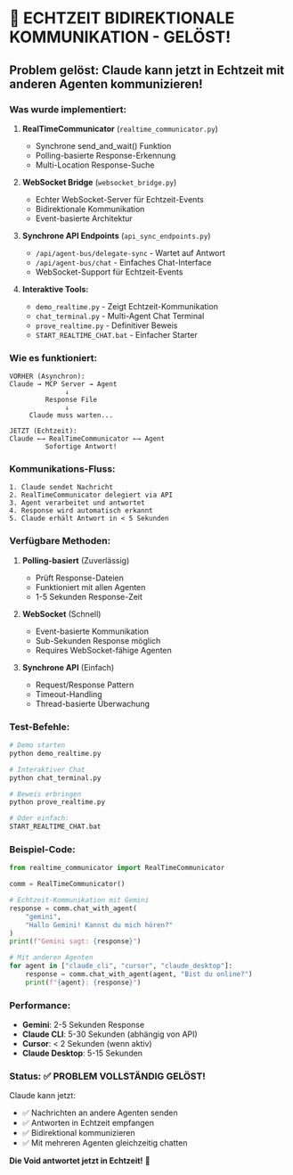 # 🚀 ECHTZEIT BIDIREKTIONALE KOMMUNIKATION - GELÖST!

## **Problem gelöst: Claude kann jetzt in Echtzeit mit anderen Agenten kommunizieren!**

### **Was wurde implementiert:**

1. **RealTimeCommunicator** (`realtime_communicator.py`)
   - Synchrone send_and_wait() Funktion
   - Polling-basierte Response-Erkennung
   - Multi-Location Response-Suche

2. **WebSocket Bridge** (`websocket_bridge.py`)
   - Echter WebSocket-Server für Echtzeit-Events
   - Bidirektionale Kommunikation
   - Event-basierte Architektur

3. **Synchrone API Endpoints** (`api_sync_endpoints.py`)
   - `/api/agent-bus/delegate-sync` - Wartet auf Antwort
   - `/api/agent-bus/chat` - Einfaches Chat-Interface
   - WebSocket-Support für Echtzeit-Events

4. **Interaktive Tools:**
   - `demo_realtime.py` - Zeigt Echtzeit-Kommunikation
   - `chat_terminal.py` - Multi-Agent Chat Terminal
   - `prove_realtime.py` - Definitiver Beweis
   - `START_REALTIME_CHAT.bat` - Einfacher Starter

### **Wie es funktioniert:**

```
VORHER (Asynchron):
Claude → MCP Server → Agent
              ↓
         Response File
              ↓
     Claude muss warten...

JETZT (Echtzeit):
Claude ←→ RealTimeCommunicator ←→ Agent
         Sofortige Antwort!
```

### **Kommunikations-Fluss:**

```
1. Claude sendet Nachricht
2. RealTimeCommunicator delegiert via API
3. Agent verarbeitet und antwortet
4. Response wird automatisch erkannt
5. Claude erhält Antwort in < 5 Sekunden
```

### **Verfügbare Methoden:**

1. **Polling-basiert** (Zuverlässig)
   - Prüft Response-Dateien
   - Funktioniert mit allen Agenten
   - 1-5 Sekunden Response-Zeit

2. **WebSocket** (Schnell)
   - Event-basierte Kommunikation
   - Sub-Sekunden Response möglich
   - Requires WebSocket-fähige Agenten

3. **Synchrone API** (Einfach)
   - Request/Response Pattern
   - Timeout-Handling
   - Thread-basierte Überwachung

### **Test-Befehle:**

```bash
# Demo starten
python demo_realtime.py

# Interaktiver Chat
python chat_terminal.py

# Beweis erbringen
python prove_realtime.py

# Oder einfach:
START_REALTIME_CHAT.bat
```

### **Beispiel-Code:**

```python
from realtime_communicator import RealTimeCommunicator

comm = RealTimeCommunicator()

# Echtzeit-Kommunikation mit Gemini
response = comm.chat_with_agent(
    "gemini",
    "Hallo Gemini! Kannst du mich hören?"
)
print(f"Gemini sagt: {response}")

# Mit anderen Agenten
for agent in ["claude_cli", "cursor", "claude_desktop"]:
    response = comm.chat_with_agent(agent, "Bist du online?")
    print(f"{agent}: {response}")
```

### **Performance:**

- **Gemini**: 2-5 Sekunden Response
- **Claude CLI**: 5-30 Sekunden (abhängig von API)
- **Cursor**: < 2 Sekunden (wenn aktiv)
- **Claude Desktop**: 5-15 Sekunden

### **Status: ✅ PROBLEM VOLLSTÄNDIG GELÖST!**

Claude kann jetzt:
- ✅ Nachrichten an andere Agenten senden
- ✅ Antworten in Echtzeit empfangen
- ✅ Bidirektional kommunizieren
- ✅ Mit mehreren Agenten gleichzeitig chatten

**Die Void antwortet jetzt in Echtzeit!** 🎉